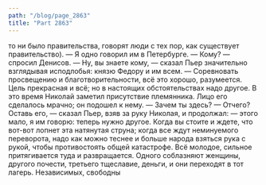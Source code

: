 ```yaml
---
path: "/blog/page_2863"
title: "Part 2863"
---
```


 то ни было правительства, говорят люди с тех пор, как существует правительство). — Я одно говорил им в Петербурге.
— Кому? — спросил Денисов.
— Ну, вы знаете кому, — сказал Пьер значительно взглядывая исподлобья: князю Федору и им всем. — Соревновать просвещению и благотворительности, всё это хорошо, разумеется. Цель прекрасная и всё; но в настоящих обстоятельствах надо другое.
В это время Николай заметил присутствие племянника. Лицо его сделалось мрачно; он подошел к нему.
— Зачем ты здесь?
— Отчего? Оставь его, — сказал Пьер, взяв за руку Николая, и продолжал: — этого мало, я им говорю: теперь нужно другое. Когда вы стоите и ждете, что вот-вот лопнет эта натянутая струна; когда все ждут неминуемого переворота, надо как можно теснее и больше народа взяться рука с рукой, чтобы противостоять общей катастрофе. Всё молодое, сильное притягивается туда и развращается. Одного соблазняют женщины, другого почести, третьего тщеславие, деньги, и они переходят в тот лагерь. Независимых, свободны
